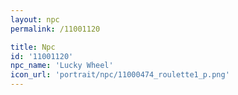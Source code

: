 ```yaml
---
layout: npc
permalink: /11001120

title: Npc
id: '11001120'
npc_name: 'Lucky Wheel'
icon_url: 'portrait/npc/11000474_roulette1_p.png'
---
```

